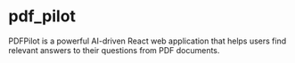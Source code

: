# pdf_pilot
PDFPilot is a powerful AI-driven React web application that helps users find relevant answers to their questions from PDF documents. 
